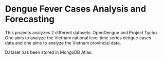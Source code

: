 # Dengue Fever Cases Analysis and Forecasting

This projects analyzes 2 different datasets: OpenDengue and Project Tycho. One aims to analyze the Vietnam national level time series dengue cases data and one aims to analyze the Vietnam provincial data.

Dataset has been stored in MongoDB Atlas.
